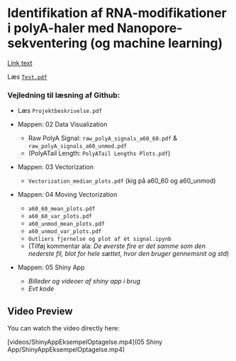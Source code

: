 # Identifikation af RNA-modifikationer i polyA-haler med Nanopore-sekventering (og machine learning)

[Link text](https://github.com/Najaandrup/Dataprojekt/blob/main/04%20Moving%20Vectorization/a120_1mod_mean_plots.pdf)

Læs <a href="https://github.com/Najaandrup/Dataprojekt/blob/main/04%20Moving%20Vectorization/a120_1mod_mean_plots.pdf"><code>Test.pdf</code></a>

### Vejledning til læsning af Github:
- Læs `Projektbeskrivelse.pdf` 

-  Mappen: 02 Data Visualization
    - Raw PolyA Signal: `raw_polyA_signals_a60_60.pdf` & `raw_polyA_signals_a60_unmod.pdf`
    - (PolyATail Length: `PolyATail Lengths Plots.pdf`)
 
- Mappen: 03 Vectorization
    - `Vectorization_median_plots.pdf` (kig på a60_60 og a60_unmod)
 
- Mappen: 04 Moving Vectorization
    - `a60_60_mean_plots.pdf`
    - `a60_60_var_plots.pdf`
    - `a60_unmod_mean_plots.pdf`
    - `a60_unmod_var_plots.pdf`
    - `Outliers fjernelse og plot af ét signal.ipynb`
    - (Tilføj kommentar ala: *De øverste fire er det samme som den nederste fil, blot for hele sættet, hvor den bruger gennemsnit og std*)
 
- Mappen: 05 Shiny App
    - *Billeder og videoer af shiny app i brug*
    - *Evt kode*

## Video Preview

You can watch the video directly here:

[videos/ShinyAppEksempelOptagelse.mp4](05 Shiny App/ShinyAppEksempelOptagelse.mp4)
